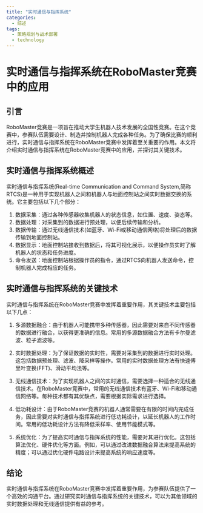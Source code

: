 ```yaml
---  
title: "实时通信与指挥系统"  
categories:  
  - 综述  
tags: 
  - 策略规划与战术部署 
  - technology  
---  
```


# 实时通信与指挥系统在RoboMaster竞赛中的应用

## 引言

RoboMaster竞赛是一项旨在推动大学生机器人技术发展的全国性竞赛。在这个竞赛中，参赛队伍需要设计、制造并控制机器人完成各种任务。为了确保比赛的顺利进行，实时通信与指挥系统在RoboMaster竞赛中发挥着至关重要的作用。本文将介绍实时通信与指挥系统在RoboMaster竞赛中的应用，并探讨其关键技术。

## 实时通信与指挥系统概述

实时通信与指挥系统(Real-time Communication and Command System,简称RTCS)是一种用于实现机器人之间和机器人与地面控制站之间实时数据交换的系统。它主要包括以下几个部分：

1. 数据采集：通过各种传感器收集机器人的状态信息，如位置、速度、姿态等。
2. 数据处理：对采集到的数据进行预处理，以便后续传输和分析。
3. 数据传输：通过无线通信技术(如蓝牙、Wi-Fi或移动通信网络)将处理后的数据传输到地面控制站。
4. 数据显示：地面控制站接收到数据后，将其可视化展示，以便操作员实时了解机器人的状态和任务进度。
5. 命令发送：地面控制站根据操作员的指令，通过RTCS向机器人发送命令，控制机器人完成相应的任务。

## 实时通信与指挥系统的关键技术

实时通信与指挥系统在RoboMaster竞赛中发挥着重要作用，其关键技术主要包括以下几点：

1. 多源数据融合：由于机器人可能携带多种传感器，因此需要对来自不同传感器的数据进行融合，以获得更准确的信息。常用的多源数据融合方法有卡尔曼滤波、粒子滤波等。

2. 实时数据处理：为了保证数据的实时性，需要对采集到的数据进行实时处理。这包括数据预处理、滤波、降采样等操作。常用的实时数据处理方法有快速傅里叶变换(FFT)、滑动平均法等。

3. 无线通信技术：为了实现机器人之间的实时通信，需要选择一种适合的无线通信技术。在RoboMaster竞赛中，常用的无线通信技术有蓝牙、Wi-Fi和移动通信网络等。每种技术都有其优缺点，需要根据实际需求进行选择。

4. 低功耗设计：由于RoboMaster竞赛的机器人通常需要在有限的时间内完成任务，因此需要对实时通信与指挥系统进行低功耗设计，以延长机器人的工作时间。常用的低功耗设计方法有降低采样率、使用节能模式等。

5. 系统优化：为了提高实时通信与指挥系统的性能，需要对其进行优化。这包括算法优化、硬件优化等方面。例如，可以通过改进数据融合算法来提高系统的精度；可以通过优化硬件电路设计来提高系统的响应速度等。

## 结论

实时通信与指挥系统在RoboMaster竞赛中发挥着重要作用，为参赛队伍提供了一个高效的沟通平台。通过研究实时通信与指挥系统的关键技术，可以为其他领域的实时数据处理和无线通信提供有益的参考。 
